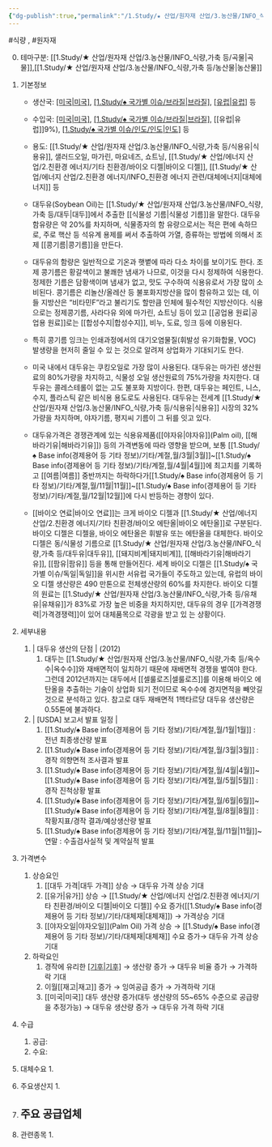 ```yaml
---
{"dg-publish":true,"permalink":"/1.Study/★ 산업/원자재 산업/3.농산물/INFO_식량,가축 등/대두유/","created":"2024-11-20T21:02:28.915+09:00","updated":"2025-06-03T20:07:20.712+09:00"}
---
```


#식량 , #원자재 

0. 테마구분: [[1.Study/★ 산업/원자재 산업/3.농산물/INFO_식량,가축 등/곡물\|곡물]],[[1.Study/★ 산업/원자재 산업/3.농산물/INFO_식량,가축 등/농산물\|농산물]]


1. 기본정보

	- 생산국: [[미국\|미국]](25%), [[1.Study/♠ 국가별 이슈/브라질\|브라질]](15%), [[유럽\|유럽]](7%) 등
	- 수입국:  [[미국\|미국]](24%), [[1.Study/♠ 국가별 이슈/브라질\|브라질]](9%), [[유럽\|유럽]]9%), [[1.Study/♠ 국가별 이슈/인도/인도\|인도]](9%) 등
	- 용도: [[1.Study/★ 산업/원자재 산업/3.농산물/INFO_식량,가축 등/식용유\|식용유]], 샐러드오일, 마가린, 마요네즈, 쇼트닝, [[1.Study/★ 산업/에너지 산업/2.친환경 에너지/기타 친환경/바이오 디젤\|바이오 디젤]], [[1.Study/★ 산업/에너지 산업/2.친환경 에너지/INFO_친환경 에너지 관련/대체에너지\|대체에너지]] 등

	- 대두유(Soybean Oil)는 [[1.Study/★ 산업/원자재 산업/3.농산물/INFO_식량,가축 등/대두\|대두]]에서 추출한 [[식물성 기름\|식물성 기름]]을 말한다. 대두유 함유량은 약 20%를 차지하며, 식물종자의 함 유량으로서는 적은 편에 속하므로, 주로 핵산 등 석유계 용제를 써서 추출하여 가열, 증류하는 방법에 의해서 조제 [[콩기름\|콩기름]]을 만든다. 
	- 대두유의 함량은 일반적으로 기온과 햇볕에 따라 다소 차이를 보이기도 한다. 조제 콩기름은 황갈색이고 불쾌한 냄새가 나므로, 이것을 다시 정제하여 식용한다. 정제한 기름은 담황색이며 냄새가 없고, 맛도 구수하여 식용유로서 가장 많이 소비된다. 콩기름은 리놀산/올레산 등 불포화지방산을 많이 함유하고 있는 데, 이들 지방산은 “비타민F”라고 불리기도 할만큼 인체에 필수적인 지방산이다. 식용으로는 정제콩기름, 사라다유 외에 마가린, 쇼트닝 등이 있고 [[공업용 원료\|공업용 원료]]로는 [[합성수지\|합성수지]], 비누, 도료, 잉크 등에 이용된다. 
	- 특히 콩기름 잉크는 인쇄과정에서의 대기오염물질(휘발성 유기화합물, VOC) 발생량을 현저히 줄일 수 있 는 것으로 알려져 상업화가 기대되기도 한다. 
	- 미국 내에서 대두유는 쿠킹오일로 가장 많이 사용된다. 대두유는 마가린 생산원료의 80%가량을 차지하고, 식물성 오일 생산원료의 75%가량을 차지한다. 대두유는 콜레스테롤이 없는 고도 불포화 지방이다. 한편, 대두유는 페인트, 니스, 수지, 플라스틱 같은 비식용 용도로도 사용된다. 대두유는 전세계 [[1.Study/★ 산업/원자재 산업/3.농산물/INFO_식량,가축 등/식용유\|식용유]] 시장의 32%가량을 차지하며, 야자기름, 평지씨 기름이 그 뒤를 잇고 있다.
	- 대두유가격은 경쟁관계에 있는 식용유제품([[야자유\|야자유]](Palm oil), [[해바라기유\|해바라기유]]) 등의 가격변동에 따라 영향을 받으며, 보통 [[1.Study/♠ Base info(경제용어 등 기타 정보)/기타/계절,월/3월\|3월]]~[[1.Study/♠ Base info(경제용어 등 기타 정보)/기타/계절,월/4월\|4월]]에 최고치를 기록하고 [[여름\|여름]] 중반까지는 하락하다가[[1.Study/♠ Base info(경제용어 등 기타 정보)/기타/계절,월/11월\|11월]]~[[1.Study/♠ Base info(경제용어 등 기타 정보)/기타/계절,월/12월\|12월]]에 다시 반등하는 경향이 있다. 
	- [[바이오 연료\|바이오 연료]]는 크게 바이오 디젤과 [[1.Study/★ 산업/에너지 산업/2.친환경 에너지/기타 친환경/바이오 에탄올\|바이오 에탄올]]로 구분된다. 바이오 디젤은 디젤을, 바이오 에탄올은 휘발유 또는 에탄올을 대체한다. 바이오 디젤은 동/식물성 기름으로 [[1.Study/★ 산업/원자재 산업/3.농산물/INFO_식량,가축 등/대두유\|대두유]], [[돼지비계\|돼지비계]], [[해바라기유\|해바라기유]], [[팜유\|팜유]] 등을 통해 만들어진다. 세계 바이오 디젤은 [[1.Study/♠ 국가별 이슈/독일\|독일]]을 위시한 서유럽 국가들이 주도하고 있는데, 유럽의 바이오 디젤 생산량은 490 만톤으로 전체생산량의 60%를 차지한다. 바이오 디젤의 원료는 [[1.Study/★ 산업/원자재 산업/3.농산물/INFO_식량,가축 등/유채유\|유채유]]가 83%로 가장 높은 비중을 차지하지만, 대두유의 경우 [[가격경쟁력\|가격경쟁력]]이 있어 대체품목으로 각광을 받고 있 는 상황이다.



1. 세부내용
	1. | 대두유 생산의 단점 | (2012)
		1. 대두는 [[1.Study/★ 산업/원자재 산업/3.농산물/INFO_식량,가축 등/옥수수\|옥수수]]와 재배면적이 일치하기 때문에 재배면적 경쟁을 벌여야 한다. 그런데 2012년까지는 대두에서 [[셀룰로즈\|셀룰로즈]]를 이용해 바이오 에탄올을 추출하는 기술이 상업화 되기 전이므로 옥수수에 경지면적을 빼앗길 것으로 분석하고 있다. 참고로 대두 재배면적 1헥타르당 대두유 생산량은 0.55톤에 불과하다.
	2. | [USDA] 보고서 발표 일정 | 
		1. [[1.Study/♠ Base info(경제용어 등 기타 정보)/기타/계절,월/1월\|1월]] : 전년 최종생산량 발표 
		2. [[1.Study/♠ Base info(경제용어 등 기타 정보)/기타/계절,월/3월\|3월]] : 경작 의향면적 조사결과 발표 
		3. [[1.Study/♠ Base info(경제용어 등 기타 정보)/기타/계절,월/4월\|4월]]~[[1.Study/♠ Base info(경제용어 등 기타 정보)/기타/계절,월/5월\|5월]] : 경작 진척상황 발표 
		4. [[1.Study/♠ Base info(경제용어 등 기타 정보)/기타/계절,월/6월\|6월]]~[[1.Study/♠ Base info(경제용어 등 기타 정보)/기타/계절,월/8월\|8월]] : 작황지표/경작 결과/예상생산량 발표 
		5. [[1.Study/♠ Base info(경제용어 등 기타 정보)/기타/계절,월/11월\|11월]]~연말 : 수출검사실적 및 계약실적 발표



1. 가격변수
	1. 상승요인
		1. [[대두 가격\|대두 가격]] 상승 → 대두유 가격 상승 기대
		2. [[유가\|유가]] 상승 → [[1.Study/★ 산업/에너지 산업/2.친환경 에너지/기타 친환경/바이오 디젤\|바이오 디젤]] 수요 증가([[1.Study/♠ Base info(경제용어 등 기타 정보)/기타/대체재\|대체재]]) → 가격상승 기대
		3. [[야자오일\|야자오일]](Palm Oil) 가격 상승 → [[1.Study/♠ Base info(경제용어 등 기타 정보)/기타/대체재\|대체재]] 수요 증가→ 대두유 가격 상승 기대
	2. 하락요인
		1. 경작에 유리한 [[기후\|기후]](상온) → 생산량 증가 → 대두유 비율 증가 → 가격하락 기대
		2. 이월[[재고\|재고]] 증가 → 잉여공급 증가 → 가격하락 기대
		3. [[미국\|미국]] 대두 생산량 증가(대두 생산량의 55~65% 수준으로 공급량을 추정가능) → 대두유 생산량 증가 → 대두유 가격 하락 기대



1. 수급
	1. 공급:
	2. 수요:



1. 대체수요
	1. 




1. 주요생산지
	1. 




1. 주요 공급업체
	- 



1. 관련종목
	1. 
